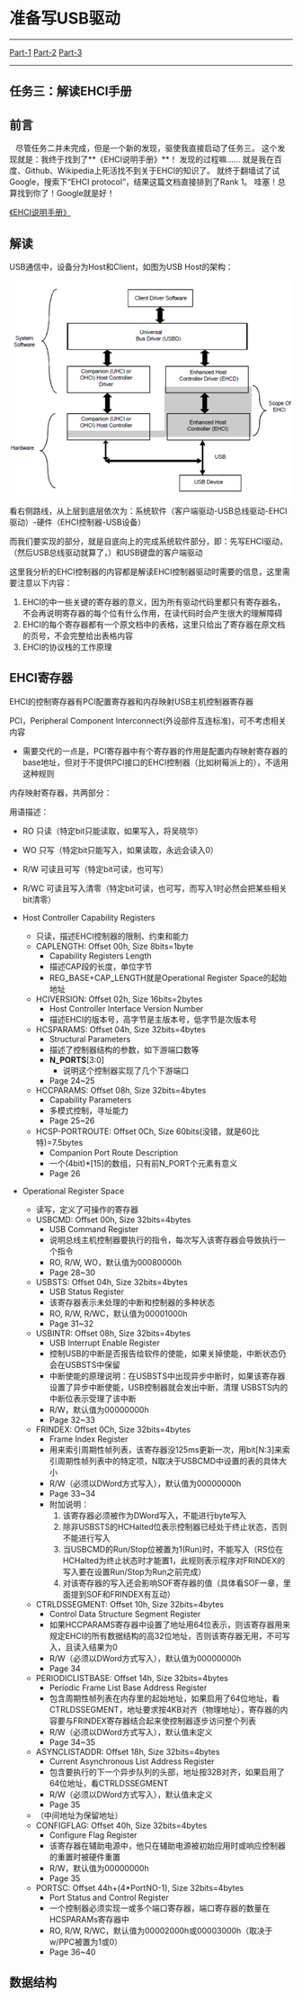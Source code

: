 # 准备写USB驱动 #
---
[Part-1](USB驱动准备\(Part%201\).md)
[Part-2](USB驱动准备\(Part%202\).md)
[Part-3](USB驱动准备\(Part%203\).md)
<!--这里空一行，不要留标题-->
---

## <a name="task3">任务三：</a>解读EHCI手册 ##

前言
--

&ensp;
尽管任务二并未完成，但是一个新的发现，驱使我直接启动了任务三。
这个发现就是：我终于找到了**《EHCI说明手册》**！
发现的过程嘛……
就是我在百度、Github、Wikipedia上死活找不到关于EHCI的知识了。
就终于翻墙试了试Google，搜索下“EHCI protocol”，结果这篇文档直接排到了Rank 1。
哇塞！总算找到你了！Google就是好！

[《EHCI说明手册》](usb/ehci-specification-for-usb.pdf)

解读
--

USB通信中，设备分为Host和Client，如图为USB Host的架构：

![说明图片：illustration/1.png](illustration/1.png)

看右侧路线，从上层到底层依次为：系统软件（客户端驱动-USB总线驱动-EHCI驱动）-硬件（EHCI控制器-USB设备）

而我们要实现的部分，就是自底向上的完成系统软件部分，即：先写EHCI驱动，（然后USB总线驱动就算了，）和USB键盘的客户端驱动

这里我分析的EHCI控制器的内容都是解读EHCI控制器驱动时需要的信息，这里需要注意以下内容：

1. EHCI的中一些关键的寄存器的意义，因为所有驱动代码里都只有寄存器名，不会再说明寄存器的每个位有什么作用，在读代码时会产生很大的理解障碍
2. EHCI的每个寄存器都有一个原文档中的表格，这里只给出了寄存器在原文档的页号，不会完整给出表格内容
3. EHCI的协议栈的工作原理

EHCI寄存器
--

EHCI的控制寄存器有PCI配置寄存器和内存映射USB主机控制器寄存器

PCI，Peripheral Component Interconnect(外设部件互连标准)，可不考虑相关内容

- 需要交代的一点是，PCI寄存器中有个寄存器的作用是配置内存映射寄存器的base地址，但对于不提供PCI接口的EHCI控制器（比如树莓派上的），不适用这种规则

内存映射寄存器，共两部分：

用语描述：

- RO 只读（特定bit只能读取，如果写入，将吴晓华）
- WO 只写（特定bit只能写入，如果读取，永远会读入0）
- R/W 可读且可写（特定bit可读，也可写）
- R/WC 可读且写入清零（特定bit可读，也可写，而写入1时必然会把某些相关bit清零）

- Host Controller Capability Registers
	- 只读，描述EHCI控制器的限制、约束和能力
	- CAPLENGTH: Offset 00h, Size 8bits=1byte
		- Capability Registers Length
		- 描述CAP段的长度，单位字节
		- REG\_BASE+CAP\_LENGTH就是Operational Register Space的起始地址
	- HCIVERSION: Offset 02h, Size 16bits=2bytes
		- Host Controller Interface Version Number
		- 描述EHCI的版本号，高字节是主版本号，低字节是次版本号
	- HCSPARAMS: Offset 04h, Size 32bits=4bytes
		- Structural Parameters
		- 描述了控制器结构的参数，如下游端口数等
		- **N\_PORTS**[3:0] 
			- 说明这个控制器实现了几个下游端口
		- Page 24~25
	- HCCPARAMS: Offset 08h, Size 32bits=4bytes
		- Capability Parameters
		- 多模式控制，寻址能力
		- Page 25~26
	- HCSP-PORTROUTE: Offset 0Ch, Size 60bits(没错，就是60比特)=7.5bytes
		- Companion Port Route Description
		- 一个(4bit)*[15]的数组，只有前N\_PORT个元素有意义
		- Page 26
- Operational Register Space
	- 读写，定义了可操作的寄存器
	- USBCMD: Offset 00h, Size 32bits=4bytes
		- USB Command Register
		- 说明总线主机控制器要执行的指令，每次写入该寄存器会导致执行一个指令
		- RO, R/W, WO，默认值为00080000h
		- Page 28~30
	- USBSTS: Offset 04h, Size 32bits=4bytes
		- USB Status Register
		- 该寄存器表示未处理的中断和控制器的多种状态
		- RO, R/W, R/WC，默认值为00001000h
		- Page 31~32
	- USBINTR: Offset 08h, Size 32bits=4bytes
		- USB Interrupt Enable Register
		- 控制USB的中断是否报告给软件的使能，如果关掉使能，中断状态仍会在USBSTS中保留
		- 中断使能的原理说明：在USBSTS中出现异步中断时，如果该寄存器设置了异步中断使能，USB控制器就会发出中断，清理 USBSTS内的中断位表示受理了该中断
		- R/W，默认值为00000000h
		- Page 32~33
	- FRINDEX: Offset 0Ch, Size 32bits=4bytes
		- Frame Index Register
		- 用来索引周期性帧列表，该寄存器没125ms更新一次，用bit[N:3]来索引周期性帧列表中的特定项，N取决于USBCMD中设置的表的具体大小
		- R/W（必须以DWord方式写入），默认值为00000000h
		- Page 33~34
		- 附加说明：
			1. 该寄存器必须被作为DWord写入，不能进行byte写入
			2. 除非USBSTS的HCHalted位表示控制器已经处于终止状态，否则不能进行写入
			3. 当USBCMD的Run/Stop位被置为1(Run)时，不能写入（RS位在HCHalted为终止状态时才能置1，此规则表示程序对FRINDEX的写入要在设置Run/Stop为Run之前完成）
			4. 对该寄存器的写入还会影响SOF寄存器的值（具体看SOF一章，里面提到SOF和FRINDEX有互动）
	- CTRLDSSEGMENT: Offset 10h, Size 32bits=4bytes
		- Control Data Structure Segment Register
		- 如果HCCPARAMS寄存器中设置了地址用64位表示，则该寄存器用来规定EHCI的所有数据结构的高32位地址，否则该寄存器无用，不可写入，且读入结果为0
		- R/W（必须以DWord方式写入），默认值为00000000h
		- Page 34
	- PERIODICLISTBASE: Offset 14h, Size 32bits=4bytes
		- Periodic Frame List Base Address Register
		- 包含周期性帧列表在内存里的起始地址，如果启用了64位地址，看CTRLDSSEGMENT，地址要求按4KB对齐（物理地址），寄存器的内容要与FRINDEX寄存器结合起来使控制器逐步访问整个列表
		- R/W（必须以DWord方式写入），默认值未定义
		- Page 34~35
	- ASYNCLISTADDR: Offset 18h, Size 32bits=4bytes
		- Current Asynchronous List Address Register
		- 包含要执行的下一个异步队列的头部，地址按32B对齐，如果启用了64位地址，看CTRLDSSEGMENT
		- R/W（必须以DWord方式写入），默认值未定义
		- Page 35
	- （中间地址为保留地址）
	- CONFIGFLAG: Offset 40h, Size 32bits=4bytes
		- Configure Flag Register
		- 该寄存器在辅助电源中，他只在辅助电源被初始应用时或响应控制器的重置时被硬件重置
		- R/W，默认值为00000000h
		- Page 35
	- PORTSC: Offset 44h+(4*PortNO-1), Size 32bits=4bytes
		- Port Status and Control Register
		- 一个控制器必须实现一或多个端口寄存器，端口寄存器的数量在HCSPARAMs寄存器中
		- RO, R/W, R/WC，默认值为00002000h或00003000h（取决于w/PPC被置为1或0）
		- Page 36~40

数据结构
--

